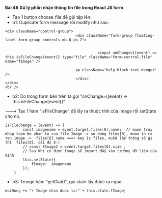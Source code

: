 **Bài 49 Xử lý phần nhận thông tin file trong React JS form**

- Tạo 1 button choose_file để gửi tệp lên:
- b1: Duplicate form message rồi modify như sau:

```
<div className="control-group">
                                <div className="form-group floating-label-form-group controls mb-0 pb-2">
                                
                               
                                          <input onChange={(event) => this.isFileChange(event)} type="file" className="form-control-file" name="fImage" />
                                      
                                <p className="help-block text-danger" />
                                </div>
</div>
<br />
```
- b2: Do trong form bên trên ta gọi "onChange={(event) => this.isFileChange(event)}" 

---> Tạo 1 hàm "isFileChange" để lấy ra thuộc tính của Image rồi setState cho nó.

```
isFileChange = (event) => {
        const imagename = event.target.files[0].name;  // muon truy nhap toan bo phan tu cua file Image -> su dung files[0], muon in ra ten image ->  files[0].name ===> key is files, muốn lấy thông số gì thì  files[0]. cái đó 8-) 
        // const fImage2 = event.target.files[0].size ; 
        // Sau khi có được Image sẽ import đẩy vào trường dữ liệu của mình
        this.setState({
            fImage:  imagename
        });
    }
```

- b3: Trongn hàm "getGiatri", gọi state lấy được ra ngoài

```
noiDung += "/ Image nhan duoc la:" + this.state.fImage;
```
